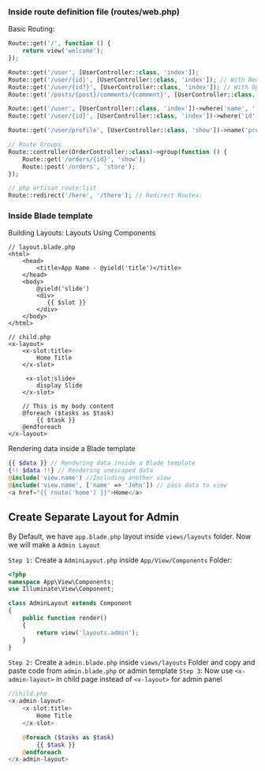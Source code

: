 
### Inside route definition file (routes/web.php)
Basic Routing:
```php
Route::get('/', function () {
    return view('welcome');
});

Route::get('/user', [UserController::class, 'index']);
Route::get('/user/{id}', [UserController::class, 'index']); // With Required Parameter
Route::get('/user/{id?}', [UserController::class, 'index']); // With Optional Parameter
Route::get('/posts/{post}/comments/{comment}', [UserController::class, 'index']);

Route::get('/user', [UserController::class, 'index'])->where('name', '[A-Za-z]+'); // with Regular Expression
Route::get('/user/{id}', [UserController::class, 'index'])->where('id', '[0-9]+');

Route::get('/user/profile', [UserController::class, 'show'])->name('profile'); // Named Route

// Route Groups
Route::controller(OrderController::class)->group(function () {
    Route::get('/orders/{id}', 'show');
    Route::post('/orders', 'store');
});

// php artisan route:list 
Route::redirect('/here', '/there'); // Redirect Routes:
```

### Inside Blade template
Building Layouts: Layouts Using Components
```blade
// layout.blade.php
<html>
    <head>
        <title>App Name - @yield('title')</title>
    </head>
    <body>
        @yield('slide')
        <div>
           {{ $slot }}
        </div>
    </body>
</html>

// child.php
<x-layout>
    <x-slot:title>
        Home Title
    </x-slot>

     <x-slot:slide>
        display Slide
    </x-slot>

    // This is my body content
    @foreach ($tasks as $task)
        {{ $task }}
    @endforeach
</x-layout>
```

Rendering data inside a Blade template
```php
{{ $data }} // Rendering data inside a Blade template
{!! $data !!} // Rendering unescaped data
@include('view.name') //Including another view 
@include('view.name', ['name' => 'John']) // pass data to view
<a href="{{ route('home') }}">Home</a> 
```

## Create Separate Layout for Admin
By Default, we have `app.blade.php` layout inside `views/layouts` folder.
Now we will make a `Admin Layout`

```Step 1:``` Create a `AdminLayout.php` inside `App/View/Components` Folder:
```php
<?php
namespace App\View\Components;
use Illuminate\View\Component;

class AdminLayout extends Component
{
    public function render()
    {
        return view('layouts.admin');
    }
}
```
`Step 2:` Create a `admin.blade.php` inside `views/layouts` Folder and copy and paste code from `admin.blade.php` or admin template
`Step 3`: Now use `<x-admin-layout>` in child page instead of `<x-layout>` for admin panel

```php
//child.php
<x-admin-layout>
    <x-slot:title>
        Home Title
    </x-slot>

    @foreach ($tasks as $task)
        {{ $task }}
    @endforeach
</x-admin-layout>
```
